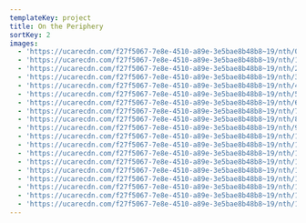 ```yaml
---
templateKey: project
title: On the Periphery
sortKey: 2
images:
  - 'https://ucarecdn.com/f27f5067-7e8e-4510-a89e-3e5bae8b48b8~19/nth/0/'
  - 'https://ucarecdn.com/f27f5067-7e8e-4510-a89e-3e5bae8b48b8~19/nth/1/'
  - 'https://ucarecdn.com/f27f5067-7e8e-4510-a89e-3e5bae8b48b8~19/nth/2/'
  - 'https://ucarecdn.com/f27f5067-7e8e-4510-a89e-3e5bae8b48b8~19/nth/3/'
  - 'https://ucarecdn.com/f27f5067-7e8e-4510-a89e-3e5bae8b48b8~19/nth/4/'
  - 'https://ucarecdn.com/f27f5067-7e8e-4510-a89e-3e5bae8b48b8~19/nth/5/'
  - 'https://ucarecdn.com/f27f5067-7e8e-4510-a89e-3e5bae8b48b8~19/nth/6/'
  - 'https://ucarecdn.com/f27f5067-7e8e-4510-a89e-3e5bae8b48b8~19/nth/7/'
  - 'https://ucarecdn.com/f27f5067-7e8e-4510-a89e-3e5bae8b48b8~19/nth/8/'
  - 'https://ucarecdn.com/f27f5067-7e8e-4510-a89e-3e5bae8b48b8~19/nth/9/'
  - 'https://ucarecdn.com/f27f5067-7e8e-4510-a89e-3e5bae8b48b8~19/nth/10/'
  - 'https://ucarecdn.com/f27f5067-7e8e-4510-a89e-3e5bae8b48b8~19/nth/11/'
  - 'https://ucarecdn.com/f27f5067-7e8e-4510-a89e-3e5bae8b48b8~19/nth/12/'
  - 'https://ucarecdn.com/f27f5067-7e8e-4510-a89e-3e5bae8b48b8~19/nth/13/'
  - 'https://ucarecdn.com/f27f5067-7e8e-4510-a89e-3e5bae8b48b8~19/nth/14/'
  - 'https://ucarecdn.com/f27f5067-7e8e-4510-a89e-3e5bae8b48b8~19/nth/15/'
  - 'https://ucarecdn.com/f27f5067-7e8e-4510-a89e-3e5bae8b48b8~19/nth/16/'
  - 'https://ucarecdn.com/f27f5067-7e8e-4510-a89e-3e5bae8b48b8~19/nth/17/'
  - 'https://ucarecdn.com/f27f5067-7e8e-4510-a89e-3e5bae8b48b8~19/nth/18/'
---
```


